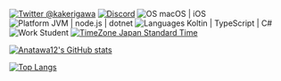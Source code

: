 [![Twitter @kakerigawa](https://img.shields.io/twitter/follow/kakerigawa?label=Twitter)](https://twitter.com/kakerigawa)
[![Discord](https://img.shields.io/discord/834256470580396043)](https://discord.gg/yzEdnuJMXv)
![OS macOS | iOS](https://img.shields.io/badge/OS-macOS%20|%20iOS-ccc)
![Platform JVM | node.js | dotnet](https://img.shields.io/badge/platform-JVM%20|%20node.js%20|%20dotnet-ccc)
![Languages Koltin | TypeScript | C#](https://img.shields.io/badge/Languages-Kotlin%20|%20TypeScript%20|%20C%23-ccc)
![Work Student](https://img.shields.io/badge/Work-Student-ccc)
[![TimeZone Japan Standard Time](https://img.shields.io/badge/TimeZone-Japan%20Standard%20Time-ccc)](https://time.is/JST)

[![Anatawa12's GitHub stats](https://github-readme-stats.vercel.app/api?username=anatawa12&theme=tokyonight&show_icons=true)](https://github.com/anuraghazra/github-readme-stats)

[![Top Langs](https://github-readme-stats.vercel.app/api/top-langs/?username=anatawa12&theme=tokyonight)](https://github.com/anuraghazra/github-readme-stats)
